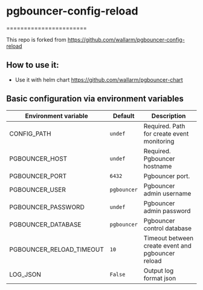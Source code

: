 # pgbouncer-config-reload
=======================

This repo is forked from https://github.com/wallarm/pgbouncer-config-reload

How to use it:
--------------

 + Use it with helm chart https://github.com/wallarm/pgbouncer-chart

Basic configuration via environment variables
---------------------------------------------

| Environment variable    | Default     | Description
--------------------------|-------------|-------------
| CONFIG_PATH             | `undef`     | Required. Path for create event monitoring
| PGBOUNCER_HOST          | `undef`     | Required. Pgbouncer hostname
| PGBOUNCER_PORT          | `6432`      | Pgbouncer port.
| PGBOUNCER_USER          | `pgbouncer` | Pgbouncer admin username
| PGBOUNCER_PASSWORD      | `undef`     | Pgbouncer admin password
| PGBOUNCER_DATABASE      | `pgbouncer` | Pgbouncer control database
| PGBOUNCER_RELOAD_TIMEOUT| `10`        | Timeout between create event and pgbouncer reload
| LOG_JSON                | `False`     | Output log format json

